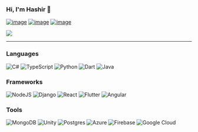 ### Hi, I'm Hashir 👋
[![image](https://img.shields.io/badge/Spotify-1ED760?&style=for-the-badge&logo=spotify&logoColor=white)](https://open.spotify.com/user/hash1r?si=bb0396bcc765434b) [![image](https://img.shields.io/badge/LinkedIn-0077B5?style=for-the-badge&logo=linkedin&logoColor=white)](https://www.linkedin.com/in/hashir-sami/) [![image](https://img.shields.io/badge/YouTube-FF0000?style=for-the-badge&logo=youtube&logoColor=white)](https://www.youtube.com/channel/UCPZ8yNiD9F-iSFLa8uewlSA) 

![](http://github-profile-summary-cards.vercel.app/api/cards/profile-details?username=hashir103&theme=dark)

<hr>

### Languages
![C#](https://img.shields.io/badge/c%23-%23239120.svg?style=for-the-badge&logo=csharp&logoColor=white)
![TypeScript](https://img.shields.io/badge/typescript-%23007ACC.svg?style=for-the-badge&logo=typescript&logoColor=white)
![Python](https://img.shields.io/badge/python-3670A0?style=for-the-badge&logo=python&logoColor=ffdd54)
![Dart](https://img.shields.io/badge/dart-%230175C2.svg?style=for-the-badge&logo=dart&logoColor=white)
![Java](https://img.shields.io/badge/java-%23ED8B00.svg?style=for-the-badge&logo=openjdk&logoColor=white)


### Frameworks
![NodeJS](https://img.shields.io/badge/node.js-6DA55F?style=for-the-badge&logo=node.js&logoColor=white)
![Django](https://img.shields.io/badge/django-%23092E20.svg?style=for-the-badge&logo=django&logoColor=white)
![React](https://img.shields.io/badge/react-%2320232a.svg?style=for-the-badge&logo=react&logoColor=%2361DAFB)
![Flutter](https://img.shields.io/badge/Flutter-%2302569B.svg?style=for-the-badge&logo=Flutter&logoColor=white)
![Angular](https://img.shields.io/badge/angular-%23DD0031.svg?style=for-the-badge&logo=angular&logoColor=white)

### Tools
![MongoDB](https://img.shields.io/badge/MongoDB-%234ea94b.svg?style=for-the-badge&logo=mongodb&logoColor=white)
![Unity](https://img.shields.io/badge/unity-%23000000.svg?style=for-the-badge&logo=unity&logoColor=white)
![Postgres](https://img.shields.io/badge/postgres-%23316192.svg?style=for-the-badge&logo=postgresql&logoColor=white)
![Azure](https://img.shields.io/badge/azure-%230072C6.svg?style=for-the-badge&logo=microsoftazure&logoColor=white)
![Firebase](https://img.shields.io/badge/firebase-%23039BE5.svg?style=for-the-badge&logo=firebase)
![Google Cloud](https://img.shields.io/badge/GoogleCloud-%234285F4.svg?style=for-the-badge&logo=google-cloud&logoColor=white)



